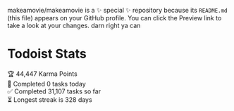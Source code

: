 makeamovie/makeamovie is a ✨ special ✨ repository because its `README.md` (this file) appears on your GitHub profile.
You can click the Preview link to take a look at your changes. darn right ya can

# Todoist Stats

<!-- TODO-IST:START -->
🏆  44,447 Karma Points           
🌸  Completed 0 tasks today           
✅  Completed 31,107 tasks so far           
⏳  Longest streak is 328 days
<!-- TODO-IST:END -->
